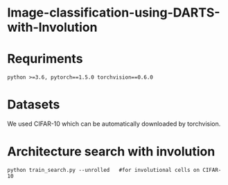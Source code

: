 # Image-classification-using-DARTS-with-Involution
# Requriments
    python >=3.6, pytorch==1.5.0 torchvision==0.6.0
# Datasets
  We used CIFAR-10 which can be automatically downloaded by torchvision.
# Architecture search with involution
    python train_search.py --unrolled   #for involutional cells on CIFAR-10

  

